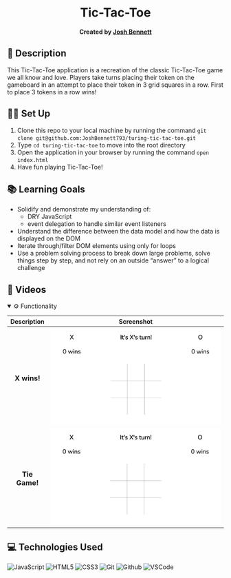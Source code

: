 <div align="center">

# Tic-Tac-Toe
**Created by [Josh Bennett](https://www.linkedin.com/in/joshua-bennett793)**
  
</div>

## 📝 Description

This Tic-Tac-Toe application is a recreation of the classic Tic-Tac-Toe game we all know and love. Players take turns placing their token on the gameboard in an attempt to place their token in 3 grid squares in a row. First to place 3 tokens in a row wins!

## 🧑‍💻 Set Up

1. Clone this repo to your local machine by running the command
`git clone git@github.com:JoshBennett793/turing-tic-tac-toe.git`
2. Type  `cd turing-tic-tac-toe` to move into the root directory
3. Open the application in your browser by running the command `open index.html`
4. Have fun playing Tic-Tac-Toe!

## 📚 Learning Goals
- Solidify and demonstrate my understanding of:
    - DRY JavaScript
    - event delegation to handle similar event listeners
- Understand the difference between the data model and how the data is displayed on the DOM
- Iterate through/filter DOM elements using only for loops
- Use a problem solving process to break down large problems, solve things step by step, and not rely on an outside “answer” to a logical challenge

## 🎥 Videos
<details open>
  <summary> ⚙️ Functionality </summary>
  
  | Description | Screenshot |
  |------------ | -----------|
  | <h3 align="center">X wins! | ![x wins](assets/ttt-x-wins.gif)
  | <h3 align="center">Tie Game! | ![tie game](assets/ttt-tie-game.gif)

</details>

## 💻 Technologies Used
  
![JavaScript](https://img.shields.io/badge/-JavaScript-05122A?style=flat&logo=javascript) 
![HTML5](https://img.shields.io/badge/-HTML5-05122A?style=flat&logo=html5)
![CSS3](https://img.shields.io/badge/-CSS-05122A?style=flat&logo=css3)
![Git](https://img.shields.io/badge/-Git-05122A?style=flat&logo=git)
![Github](https://img.shields.io/badge/-GitHub-05122A?style=flat&logo=github)
![VSCode](https://img.shields.io/badge/-VS_Code-05122A?style=flat&logo=visualstudio)